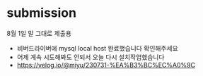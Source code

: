 # submission
8월 1일 말 그대로 제출용 
+ 비버드라이버에 mysql local host 완료했습니다 확인해주세요
+ 어제 계속 시도해봐도 안되서 오늘 다시 설치작업했습니다 
+ https://velog.io/@miyu/230731-%EA%B3%BC%EC%A0%9C
